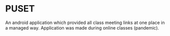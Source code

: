 # PUSET
An android application which provided all class meeting links at one place in a managed way. Application was made during online classes (pandemic).
